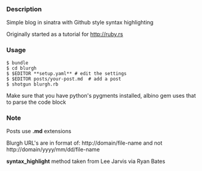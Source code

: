### Description

Simple blog in sinatra with Github style syntax highlighting

Originally started as a tutorial for http://ruby.rs



### Usage

```
$ bundle 
$ cd blurgh
$ $EDITOR **setup.yaml** # edit the settings
$ $EDITOR posts/your-post.md  # add a post
$ shotgun blurgh.rb
```

Make sure that you have python's pygments installed, albino gem uses
that to parse the code block


### Note

Posts use **.md** extensions

Blurgh URL's are in format of:
   http://domain/file-name 
  and not 
   http://domain/yyyy/mm/dd/file-name  

**syntax_highlight** method taken from Lee Jarvis via Ryan Bates
